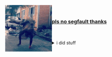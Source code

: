 <img align="left" width="150" height="150" src="src/speedy_smol.gif">
<h3>
<a href="https://woefulwolf.github.io/">
<br>
pls no segfault thanks <br>
</a>
</h3>
<br>
<br>
<details>
<summary>i did stuff</summary>
  <p align="center">
  <a href="#oof" target="_blank">
    <img alt="GitHub Stats" src="https://github-readme-stats-one-psi.vercel.app/api?bg_color=00000000&username=woefulwolf&count_private=true&show_icons=true&hide=issues,contribs&hide_border=true&icon_color=63c5ea&title_color=4c566a&text_color=3b4252"/>
    <img alt="Top Languages" src="https://github-readme-stats-one-psi.vercel.app/api/top-langs/?bg_color=00000000&layout=compact&username=woefulwolf&hide_border=true&title_color=4c566a&text_color=3b4252&hide_title=true"/>
    </a>
    </p>
  
</details>
<!--
**WoefulWolf/woefulwolf** is a ✨ _special_ ✨ repository because its `README.md` (this file) appears on your GitHub profile.
-->
